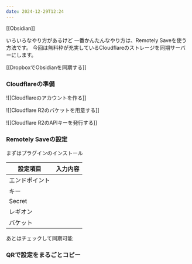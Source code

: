 ```yaml
---
date: 2024-12-29T12:24
---
```

[[Obsidian]]

いろいろなやり方があるけど
一番かんたんなやり方は、Remotely Saveを使う方法です。
今回は無料枠が充実しているCloudflareのストレージを同期サーバーにします。

[[DropboxでObsidianを同期する]]

### Cloudflareの準備

![[Cloudflareのアカウントを作る]]

![[Cloudflare R2のバケットを用意する]]

![[Cloudflare R2のAPIキーを発行する]]


### Remotely Saveの設定

まずはプラグインのインストール


| 設定項目    | 入力内容 |
| ------- | ---- |
| エンドポイント |      |
| キー      |      |
| Secret  |      |
| レギオン    |      |
| バケット    |      |

あとはチェックして同期可能

### QRで設定をまるごとコピー

